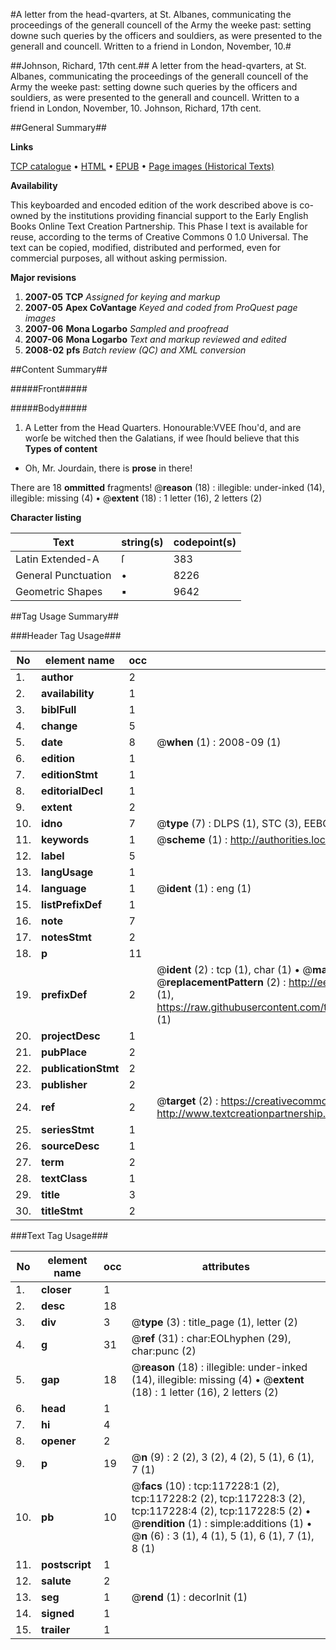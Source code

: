 #A letter from the head-qvarters, at St. Albanes, communicating the proceedings of the generall councell of the Army the weeke past: setting downe such queries by the officers and souldiers, as were presented to the generall and councell. Written to a friend in London, November, 10.#

##Johnson, Richard, 17th cent.##
A letter from the head-qvarters, at St. Albanes, communicating the proceedings of the generall councell of the Army the weeke past: setting downe such queries by the officers and souldiers, as were presented to the generall and councell. Written to a friend in London, November, 10.
Johnson, Richard, 17th cent.

##General Summary##

**Links**

[TCP catalogue](http://www.ota.ox.ac.uk/tcp/)  • 
[HTML](http://tei.it.ox.ac.uk/tcp/Texts-HTML/free/A87/A87606.html)  • 
[EPUB](http://tei.it.ox.ac.uk/tcp/Texts-EPUB/free/A87/A87606.epub) • 
[Page images (Historical Texts)](https://data.historicaltexts.jisc.ac.uk/view?pubId=eebo-99864995e&pageId=eebo-99864995e-117228-1)

**Availability**

This keyboarded and encoded edition of the
	       work described above is co-owned by the institutions
	       providing financial support to the Early English Books
	       Online Text Creation Partnership. This Phase I text is
	       available for reuse, according to the terms of Creative
	       Commons 0 1.0 Universal. The text can be copied,
	       modified, distributed and performed, even for
	       commercial purposes, all without asking permission.

**Major revisions**

1. __2007-05__ __TCP__ *Assigned for keying and markup*
1. __2007-05__ __Apex CoVantage__ *Keyed and coded from ProQuest page images*
1. __2007-06__ __Mona Logarbo__ *Sampled and proofread*
1. __2007-06__ __Mona Logarbo__ *Text and markup reviewed and edited*
1. __2008-02__ __pfs__ *Batch review (QC) and XML conversion*

##Content Summary##

#####Front#####

#####Body#####

1. A Letter from the Head Quarters.
Honourable:VVEE ſhou'd, and are worſe be witched then the Galatians, if wee ſhould believe that this
**Types of content**

  * Oh, Mr. Jourdain, there is **prose** in there!

There are 18 **ommitted** fragments! 
 @__reason__ (18) : illegible: under-inked (14), illegible: missing (4)  •  @__extent__ (18) : 1 letter (16), 2 letters (2)

**Character listing**


|Text|string(s)|codepoint(s)|
|---|---|---|
|Latin Extended-A|ſ|383|
|General Punctuation|•|8226|
|Geometric Shapes|▪|9642|

##Tag Usage Summary##

###Header Tag Usage###

|No|element name|occ|attributes|
|---|---|---|---|
|1.|__author__|2||
|2.|__availability__|1||
|3.|__biblFull__|1||
|4.|__change__|5||
|5.|__date__|8| @__when__ (1) : 2008-09 (1)|
|6.|__edition__|1||
|7.|__editionStmt__|1||
|8.|__editorialDecl__|1||
|9.|__extent__|2||
|10.|__idno__|7| @__type__ (7) : DLPS (1), STC (3), EEBO-CITATION (1), PROQUEST (1), VID (1)|
|11.|__keywords__|1| @__scheme__ (1) : http://authorities.loc.gov/ (1)|
|12.|__label__|5||
|13.|__langUsage__|1||
|14.|__language__|1| @__ident__ (1) : eng (1)|
|15.|__listPrefixDef__|1||
|16.|__note__|7||
|17.|__notesStmt__|2||
|18.|__p__|11||
|19.|__prefixDef__|2| @__ident__ (2) : tcp (1), char (1)  •  @__matchPattern__ (2) : ([0-9\-]+):([0-9IVX]+) (1), (.+) (1)  •  @__replacementPattern__ (2) : http://eebo.chadwyck.com/downloadtiff?vid=$1&page=$2 (1), https://raw.githubusercontent.com/textcreationpartnership/Texts/master/tcpchars.xml#$1 (1)|
|20.|__projectDesc__|1||
|21.|__pubPlace__|2||
|22.|__publicationStmt__|2||
|23.|__publisher__|2||
|24.|__ref__|2| @__target__ (2) : https://creativecommons.org/publicdomain/zero/1.0/ (1), http://www.textcreationpartnership.org/docs/. (1)|
|25.|__seriesStmt__|1||
|26.|__sourceDesc__|1||
|27.|__term__|2||
|28.|__textClass__|1||
|29.|__title__|3||
|30.|__titleStmt__|2||


###Text Tag Usage###

|No|element name|occ|attributes|
|---|---|---|---|
|1.|__closer__|1||
|2.|__desc__|18||
|3.|__div__|3| @__type__ (3) : title_page (1), letter (2)|
|4.|__g__|31| @__ref__ (31) : char:EOLhyphen (29), char:punc (2)|
|5.|__gap__|18| @__reason__ (18) : illegible: under-inked (14), illegible: missing (4)  •  @__extent__ (18) : 1 letter (16), 2 letters (2)|
|6.|__head__|1||
|7.|__hi__|4||
|8.|__opener__|2||
|9.|__p__|19| @__n__ (9) : 2 (2), 3 (2), 4 (2), 5 (1), 6 (1), 7 (1)|
|10.|__pb__|10| @__facs__ (10) : tcp:117228:1 (2), tcp:117228:2 (2), tcp:117228:3 (2), tcp:117228:4 (2), tcp:117228:5 (2)  •  @__rendition__ (1) : simple:additions (1)  •  @__n__ (6) : 3 (1), 4 (1), 5 (1), 6 (1), 7 (1), 8 (1)|
|11.|__postscript__|1||
|12.|__salute__|2||
|13.|__seg__|1| @__rend__ (1) : decorInit (1)|
|14.|__signed__|1||
|15.|__trailer__|1||
